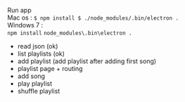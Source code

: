 Run app  
Mac os : 
`$ npm install
 $ ./node_modules/.bin/electron .`  
Windows 7 :  
`npm install`
`node_modules\.bin\electron .`

* read json (ok)  
* list playlists (ok)  
* add playlist (add playlist after adding first song)  
* playlist page + routing  
* add song  
* play playlist  
* shuffle playlist  
